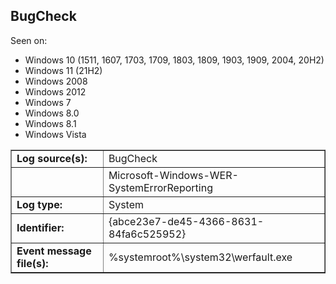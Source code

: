 ## BugCheck

Seen on:
* Windows 10 (1511, 1607, 1703, 1709, 1803, 1809, 1903, 1909, 2004, 20H2)
* Windows 11 (21H2)
* Windows 2008
* Windows 2012
* Windows 7
* Windows 8.0
* Windows 8.1
* Windows Vista

<table border="1" class="docutils">
  <tbody>
    <tr>
      <td><b>Log source(s):</b></td>
      <td>BugCheck</td>
    </tr>
    <tr>
      <td>&nbsp;</td>
      <td>Microsoft-Windows-WER-SystemErrorReporting</td>
    </tr>
    <tr>
      <td><b>Log type:</b></td>
      <td>System</td>
    </tr>
    <tr>
      <td><b>Identifier:</b></td>
      <td>{abce23e7-de45-4366-8631-84fa6c525952}</td>
    </tr>
    <tr>
      <td><b>Event message file(s):</b></td>
      <td>%systemroot%\system32\werfault.exe</td>
    </tr>
  </tbody>
</table>

&nbsp;

